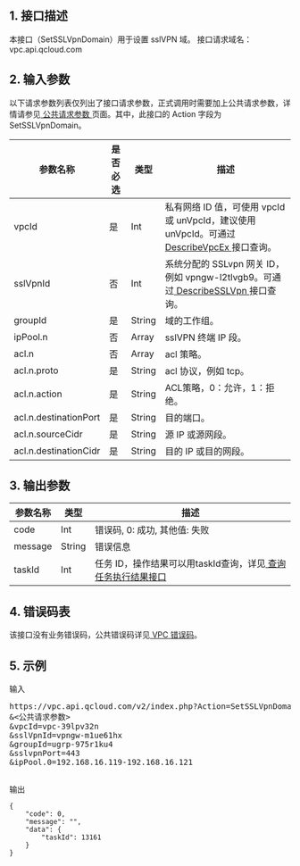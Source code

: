 ## 1. 接口描述

本接口（SetSSLVpnDomain）用于设置 sslVPN 域。
接口请求域名：vpc.api.qcloud.com

 

## 2. 输入参数
 
以下请求参数列表仅列出了接口请求参数，正式调用时需要加上公共请求参数，详情请参见<a href="https://cloud.tencent.com/document/product/215/4772" title="公共请求参数"> 公共请求参数 </a>页面。其中，此接口的 Action 字段为 SetSSLVpnDomain。

| 参数名称 | 是否必选  | 类型 | 描述 |
|---------|---------|---------|---------|
| vpcId | 是 | Int | 私有网络 ID 值，可使用 vpcId 或 unVpcId，建议使用 unVpcId。可通过<a href="http://cloud.tencent.com/doc/api/245/%E6%9F%A5%E8%AF%A2%E7%A7%81%E6%9C%89%E7%BD%91%E7%BB%9C%E5%88%97%E8%A1%A8" title="DescribeVpcEx"> DescribeVpcEx </a>接口查询。 |
| sslVpnId | 否 | Int | 系统分配的 SSLvpn 网关 ID，例如 vpngw-l2tlvgb9。可通过<a href="https://cloud.tencent.com/doc/api/245/%e6%9f%a5%e8%af%a2sslVPN?viewType=preview" title="DescribeSSLVpn"> DescribeSSLVpn </a>接口查询。 |
| groupId | 是 | String |  域的工作组。|
| ipPool.n | 否 | Array |  sslVPN 终端 IP 段。|
| acl.n | 否 | Array |  acl 策略。|
| acl.n.proto | 是 | String | acl 协议，例如 tcp。|
| acl.n.action | 是 | String | ACL策略，0：允许，1：拒绝。|
| acl.n.destinationPort | 是 | String | 目的端口。|
| acl.n.sourceCidr | 是 | String | 源 IP 或源网段。|
| acl.n.destinationCidr | 是 | String | 目的 IP 或目的网段。|

 

## 3. 输出参数
 
| 参数名称 | 类型 | 描述 |
|---------|---------|---------|
| code | Int | 错误码, 0: 成功, 其他值: 失败|
| message | String | 错误信息|
| taskId | Int | 任务 ID，操作结果可以用taskId查询，详见<a href="https://cloud.tencent.com/doc/api/245/%e6%9f%a5%e8%af%a2%e4%bb%bb%e5%8a%a1%e6%89%a7%e8%a1%8c%e7%bb%93%e6%9e%9c%e6%8e%a5%e5%8f%a3"> 查询任务执行结果接口</a> |

## 4. 错误码表
该接口没有业务错误码，公共错误码详见<a href="https://cloud.tencent.com/doc/api/245/%e7%a7%81%e6%9c%89%e7%bd%91%e7%bb%9c%e9%94%99%e8%af%af%e7%a0%81?viewType=preview" title="私有网络错误码"> VPC 错误码</a>。

## 5. 示例
 
输入
<pre>
https://vpc.api.qcloud.com/v2/index.php?Action=SetSSLVpnDomain
&<公共请求参数>
&vpcId=vpc-39lpv32n
&sslVpnId=vpngw-m1ue61hx
&groupId=ugrp-975r1ku4
&sslvpnPort=443
&ipPool.0=192.168.16.119-192.168.16.121

</pre>

输出
```
{
    "code": 0,
    "message": "",
    "data": {
        "taskId": 13161
    }
}

```

